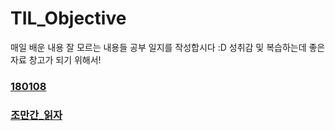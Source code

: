 # TIL_Objective

매일 배운 내용 잘 모르는 내용들 공부 일지를 작성합시다 :D
성취감 및 복습하는데 좋은 자료 창고가 되기 위해서!

### [180108](ReadMe/180108.md)

### [조만간_읽자](ReadMe/01_02_reading.md)